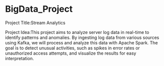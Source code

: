# BigData_Project

Project Title:Stream Analytics

Project Idea:This project aims to analyze server log data in real-time to identify patterns and anomalies. By ingesting
log data from various sources using Kafka, we will process and analyze this data with Apache Spark.
The goal is to detect unusual activities, such as spikes in error rates or unauthorized access attempts,
and visualize the results for easy interpretation.
